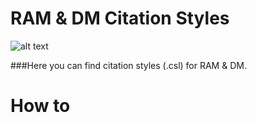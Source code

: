 # RAM & DM Citation Styles
![alt text](https://www.afm-marketing.org/sites/default/files/Logo-AFM_0.png)

###Here you can find citation styles (.csl) for RAM &amp; DM.


# How to


